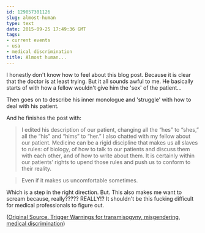 ```yaml
---
id: 129857301126
slug: almost-human
type: text
date: 2015-09-25 17:49:36 GMT
tags:
- current events
- usa
- medical discrimination
title: Almost human...
---
```

I honestly don't know how to feel about this blog post. Because it is clear that the doctor is at least trying. But it all sounds awful to me. He basically starts of with how a fellow wouldn't give him the 'sex' of the patient...

Then goes on to describe his inner monologue and 'struggle' with how to deal with his patient. 

And he finishes the post with:

> I edited his description of our patient, changing all the “hes” to “shes,” all the “his” and “hims” to “her.” I also chatted with my fellow about our patient. Medicine can be a rigid discipline that makes us all slaves to rules: of biology, of how to talk to our patients and discuss them with each other, and of how to write about them. It is certainly within our patients’ rights to upend those rules and push us to conform to their reality.

> Even if it makes us uncomfortable sometimes.

Which is a step in the right direction. But. This also makes me want to scream because, really????? REALLY!? It shouldn't be this fucking difficult for medical professionals to figure out. 

([Original Source. Trigger Warnings for transmisogyny, misgendering, medical discrimination][1])

[1]: https://archive.is/KR2ip